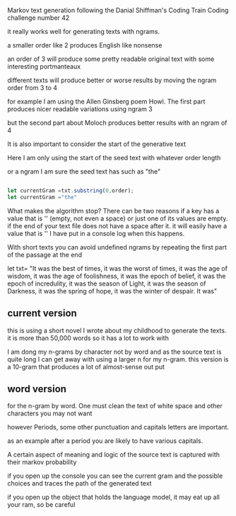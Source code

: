 Markov text generation following the Danial Shiffman's Coding Train Coding challenge
number 42

it really works well for generating texts with ngrams.  

a smaller order like 2 produces English like nonsense

an order of 3 will produce some pretty readable original text with some interesting portmanteaux

different texts will produce better or worse results by moving the  ngram order from 3 to 4

for example I am using the Allen Ginsberg poem Howl.  The first part produces nicer readable variations using ngram 3

but the second part about Moloch produces better results with an ngram of 4

It is also important to consider the start of the generative text

Here I am only using the start of the seed text with whatever order length

or a ngram I am sure the seed text has such as "the"

``` javascript

let currentGram =txt.substring(0,order);
let currentGram ="the"
```


What makes the algorithm stop?  There can be two reasons if a key has a value that is '' (empty, not even a space) or just one of its values are empty. if the end of your text file does not have a space after it. it will easily have a value that is ''   I have put in a console log when this happens.  


With short texts you can avoid undefined ngrams by repeating the first part of the passage at the end

let txt= "It was the best of times, it was the worst of times, it was the age of wisdom, it was the age of foolishness, it was the epoch of belief, it was the epoch of incredulity, it was the season of Light, it was the season of Darkness, it was the spring of hope, it was the winter of despair. It was"


## current version

this is using a short novel I wrote about my childhood to generate the texts.  it is more than 50,000 words  so it has a lot to work with

I am dong my n-grams by character not by word  and as the source text is quite long I can get away with using a larger n for my n-gram. this version is a 10-gram that produces a lot of almost-sense out put

## word version

for the n-gram by word. One must clean the text of white space and other characters you may not want

however Periods, some other punctuation and capitals letters are important. 

as an example after a period you are likely to have various capitals. 

A certain aspect of meaning and logic of the source text is captured with their markov probability 


if you open up the console you can see the current gram and the possible choices and traces the path of the generated text

if you open up the object that holds the language model, it may eat up all your ram, so be careful

